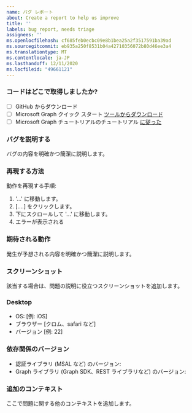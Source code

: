 ```yaml
---
name: バグ レポート
about: Create a report to help us improve
title: ''
labels: bug report, needs triage
assignees: ''
ms.openlocfilehash: cf685feb0ecbc09e8b1bea25a2f3517591ba39ad
ms.sourcegitcommit: eb935a250f8531b04a42710356072b80d46ee3a4
ms.translationtype: MT
ms.contentlocale: ja-JP
ms.lasthandoff: 12/11/2020
ms.locfileid: "49661121"
---
```

### <a name="where-did-you-get-the-code"></a>コードはどこで取得しましたか?

- [ ] GitHub からダウンロード
- [ ] Microsoft Graph クイック スタート [ツールからダウンロード](https://developer.microsoft.com/graph/quick-start)
- [ ] Microsoft Graph チュートリアルのチュートリアル [に従った](https://docs.microsoft.com/graph/tutorials)

### <a name="describe-the-bug"></a>バグを説明する

バグの内容を明確かつ簡潔に説明します。

### <a name="to-reproduce"></a>再現する方法

動作を再現する手順:

1. '...' に移動します。
1. [....] をクリックします。
1. 下にスクロールして '...' に移動します。
1. エラーが表示される

### <a name="expected-behavior"></a>期待される動作

発生が予想される内容を明確かつ簡潔に説明します。

### <a name="screenshots"></a>スクリーンショット

該当する場合は、問題の説明に役立つスクリーンショットを追加します。

### <a name="desktop"></a>Desktop

- OS: [例: iOS]
- ブラウザー [クロム、safari など]
- バージョン [例: 22]

### <a name="dependency-versions"></a>依存関係のバージョン

- 認証ライブラリ (MSAL など) のバージョン:
- Graph ライブラリ (Graph SDK、REST ライブラリなど) のバージョン:

### <a name="additional-context"></a>追加のコンテキスト

ここで問題に関する他のコンテキストを追加します。
